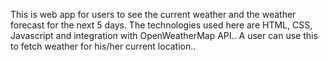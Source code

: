 This is web app for users to see the current weather and the weather forecast for the next 5 days.
The technologies used here are HTML, CSS, Javascript and integration with OpenWeatherMap API..
A user can use this to fetch weather for his/her current location..
